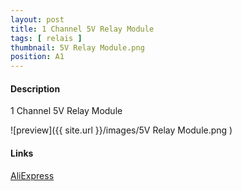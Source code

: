 ```yaml
---
layout: post
title: 1 Channel 5V Relay Module
tags: [ relais ]
thumbnail: 5V Relay Module.png
position: A1
---
```

#### Description
1 Channel 5V Relay Module

![preview]({{ site.url }}/images/5V Relay Module.png )

#### Links
[AliExpress](http://www.aliexpress.com/item/1PCS-1-Channel-5V-Relay-Module-Low-level-for-SCM-Household-Appliance-Control-FREE-SHIPPING-For/32274248867.html)

